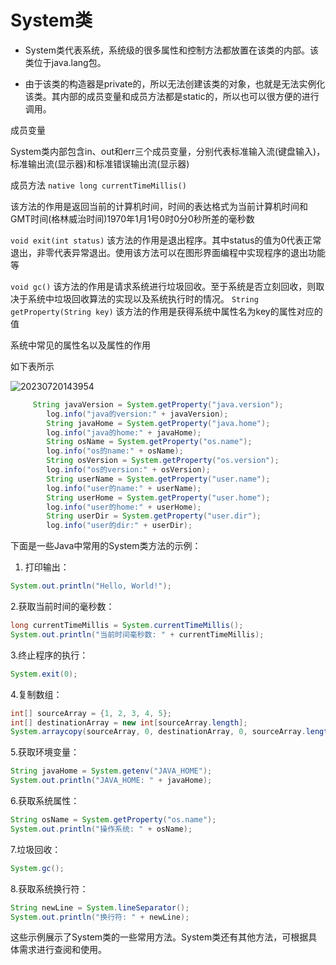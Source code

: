 # System类

- System类代表系统，系统级的很多属性和控制方法都放置在该类的内部。该类位于java.lang包。

- 由于该类的构造器是private的，所以无法创建该类的对象，也就是无法实例化该类。其内部的成员变量和成员方法都是static的，所以也可以很方便的进行调用。

成员变量

System类内部包含in、out和err三个成员变量，分别代表标准输入流(键盘输入)，标准输出流(显示器)和标准错误输出流(显示器)

成员方法
`native long currentTimeMillis()`

该方法的作用是返回当前的计算机时间，时间的表达格式为当前计算机时间和GMT时间(格林威治时间)1970年1月1号0时0分0秒所差的毫秒数

`void exit(int status)`
该方法的作用是退出程序。其中status的值为0代表正常退出，非零代表异常退出。使用该方法可以在图形界面编程中实现程序的退出功能等

`void gc()`
该方法的作用是请求系统进行垃圾回收。至于系统是否立刻回收，则取决于系统中垃圾回收算法的实现以及系统执行时的情况。
`String getProperty(String key)`
该方法的作用是获得系统中属性名为key的属性对应的值

系统中常见的属性名以及属性的作用

如下表所示

![20230720143954](https://twoapes.oss-cn-shenzhen.aliyuncs.com/image/20230720143954.png)

```java
     String javaVersion = System.getProperty("java.version");
        log.info("java的version:" + javaVersion);
        String javaHome = System.getProperty("java.home");
        log.info("java的home:" + javaHome);
        String osName = System.getProperty("os.name");
        log.info("os的name:" + osName);
        String osVersion = System.getProperty("os.version");
        log.info("os的version:" + osVersion);
        String userName = System.getProperty("user.name");
        log.info("user的name:" + userName);
        String userHome = System.getProperty("user.home");
        log.info("user的home:" + userHome);
        String userDir = System.getProperty("user.dir");
        log.info("user的dir:" + userDir);
```

下面是一些Java中常用的System类方法的示例：

1. 打印输出：

```java
System.out.println("Hello, World!");
```

2.获取当前时间的毫秒数：

```java
long currentTimeMillis = System.currentTimeMillis();
System.out.println("当前时间毫秒数: " + currentTimeMillis);
```

3.终止程序的执行：

```java
System.exit(0);
```

4.复制数组：

```java
int[] sourceArray = {1, 2, 3, 4, 5};
int[] destinationArray = new int[sourceArray.length];
System.arraycopy(sourceArray, 0, destinationArray, 0, sourceArray.length);
```

5.获取环境变量：

```java
String javaHome = System.getenv("JAVA_HOME");
System.out.println("JAVA_HOME: " + javaHome);
```

6.获取系统属性：

```java
String osName = System.getProperty("os.name");
System.out.println("操作系统: " + osName);
```

7.垃圾回收：

```java
System.gc();
```

8.获取系统换行符：

```java
String newLine = System.lineSeparator();
System.out.println("换行符: " + newLine);
```

这些示例展示了System类的一些常用方法。System类还有其他方法，可根据具体需求进行查阅和使用。
